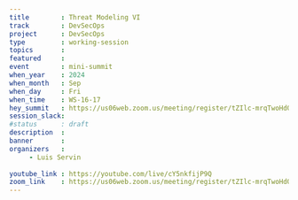 ```yaml
---
title        : Threat Modeling VI
track        : DevSecOps
project      : DevSecOps
type         : working-session
topics       : 
featured     :
event        : mini-summit
when_year    : 2024
when_month   : Sep
when_day     : Fri
when_time    : WS-16-17
hey_summit   : https://us06web.zoom.us/meeting/register/tZIlc-mrqTwoHdQQHQQJRomkYwTW77Pku24T
session_slack:
#status      : draft
description  :
banner       : 
organizers   :
     - Luis Servin
    
youtube_link : https://youtube.com/live/cY5nkfijP9Q
zoom_link    : https://us06web.zoom.us/meeting/register/tZIlc-mrqTwoHdQQHQQJRomkYwTW77Pku24T
---
```

